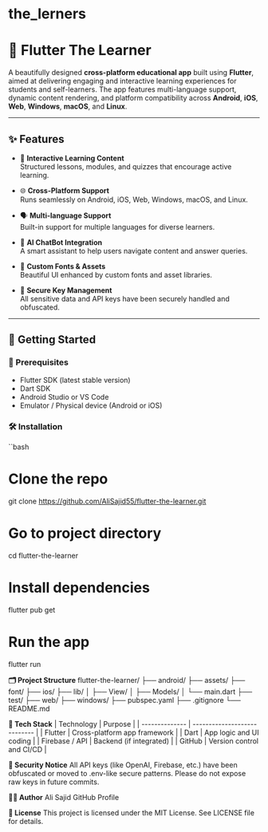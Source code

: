 # the_lerners
# 📱 Flutter The Learner

A beautifully designed **cross-platform educational app** built using **Flutter**, aimed at delivering engaging and interactive learning experiences for students and self-learners. The app features multi-language support, dynamic content rendering, and platform compatibility across **Android**, **iOS**, **Web**, **Windows**, **macOS**, and **Linux**.

---

## ✨ Features

- 🧠 **Interactive Learning Content**  
  Structured lessons, modules, and quizzes that encourage active learning.

- 🌐 **Cross-Platform Support**  
  Runs seamlessly on Android, iOS, Web, Windows, macOS, and Linux.

- 🗣️ **Multi-language Support**  
  Built-in support for multiple languages for diverse learners.

- 💬 **AI ChatBot Integration**  
  A smart assistant to help users navigate content and answer queries.

- 🎨 **Custom Fonts & Assets**  
  Beautiful UI enhanced by custom fonts and asset libraries.

- 🔐 **Secure Key Management**  
  All sensitive data and API keys have been securely handled and obfuscated.

---

## 🚀 Getting Started

### 🔧 Prerequisites

- Flutter SDK (latest stable version)
- Dart SDK
- Android Studio or VS Code
- Emulator / Physical device (Android or iOS)

### 🛠️ Installation

``bash
# Clone the repo
git clone https://github.com/AliSajid55/flutter-the-learner.git

# Go to project directory
cd flutter-the-learner

# Install dependencies
flutter pub get

# Run the app
flutter run

**🗂️ Project Structure**
flutter-the-learner/
├── android/
├── assets/
├── font/
├── ios/
├── lib/
│   ├── View/
│   ├── Models/
│   └── main.dart
├── test/
├── web/
├── windows/
├── pubspec.yaml
├── .gitignore
└── README.md

**🧠 Tech Stack**
| Technology     | Purpose                      |
| -------------- | ---------------------------- |
| Flutter        | Cross-platform app framework |
| Dart           | App logic and UI coding      |
| Firebase / API | Backend (if integrated)      |
| GitHub         | Version control and CI/CD    |

**🔐 Security Notice**
All API keys (like OpenAI, Firebase, etc.) have been obfuscated or moved to .env-like secure patterns. Please do not expose raw keys in future commits.

**👨‍💻 Author**
Ali Sajid
GitHub Profile

**📄 License**
This project is licensed under the MIT License. See LICENSE file for details.
